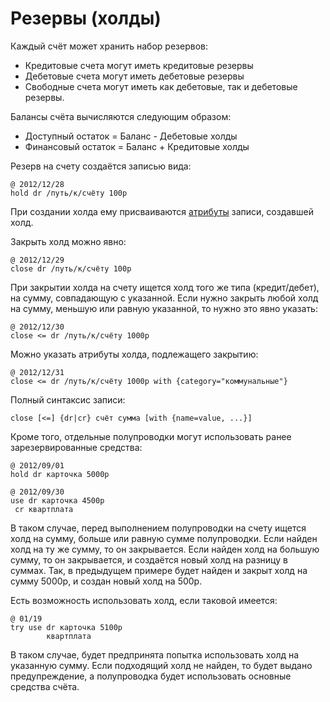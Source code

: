 # Резервы (холды)

Каждый счёт может хранить набор резервов:

-   Кредитовые счета могут иметь кредитовые резервы
-   Дебетовые счета могут иметь дебетовые резервы
-   Свободные счета могут иметь как дебетовые, так и дебетовые резервы.

Балансы счёта вычисляются следующим образом:

-   Доступный остаток = Баланс - Дебетовые холды
-   Финансовый остаток = Баланс + Кредитовые холды

Резерв на счету создаётся записью вида:

    @ 2012/12/28
    hold dr /путь/к/счёту 100р

При создании холда ему присваиваются [атрибуты](Attributes) записи, создавшей холд.

Закрыть холд можно явно:

    @ 2012/12/29
    close dr /путь/к/счёту 100р

При закрытии холда на счету ищется холд того же типа (кредит/дебет), на
сумму, совпадающую с указанной. Если нужно закрыть любой холд на сумму, меньшую или равную указанной, то нужно это явно указать:

    @ 2012/12/30
    close <= dr /путь/к/счёту 1000р

Можно указать атрибуты холда, подлежащего закрытию:

    @ 2012/12/31
    close <= dr /путь/к/счёту 1000р with {category="коммунальные"}

Полный синтаксис записи:

    close [<=] {dr|cr} счёт сумма [with {name=value, ...}]

Кроме того, отдельные полупроводки могут использовать ранее
зарезервированные средства:

    @ 2012/09/01
    hold dr карточка 5000р

    @ 2012/09/30
    use dr карточка 4500р
     cr квартплата

В таком случае, перед выполнением полупроводки на счету ищется холд на
сумму, больше или равную сумме полупроводки. Если найден холд на ту же
сумму, то он закрывается. Если найден холд на большую сумму, то он
закрывается, и создаётся новый холд на разницу в суммах. Так, в
предыдущем примере будет найден и закрыт холд на сумму 5000р, и создан
новый холд на 500р.

Есть возможность использовать холд, если таковой имеется:

    @ 01/19
    try use dr карточка 5100р
            квартплата

В таком случае, будет предпринята попытка использовать холд на указанную сумму. Если подходящий холд не найден, то будет выдано предупреждение, а полупроводка будет использовать основные средства счёта.
